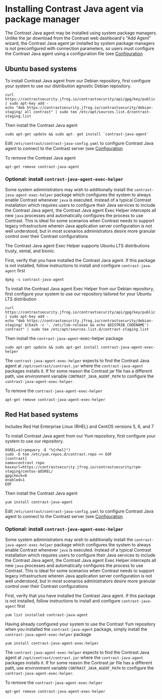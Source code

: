 # Installing Contrast Java agent via package manager

The Contrast Java agent may be installed using system package managers. Unlike
the jar download from the Contrast web dashboard's "Add Agent" wizard, the
Contrast Java agent jar installed by system package managers is not
preconfigured with connection parameters, so users must configure the Contrast
Java agent using a configuration file (see
[Configuration](./installation-javaconfig.html)

## Ubuntu based systems

To install Contrast Java agent from our Debian repository, first configure your
system to use our distribution agnostic Debian repository.

    curl https://contrastsecurity.jfrog.io/contrastsecurity/api/gpg/key/public | sudo apt-key add -
    echo "deb https://contrastsecurity.jfrog.io/contrastsecurity/debian-staging/ all contrast" | sudo tee /etc/apt/sources.list.d/contrast-staging.list

Then install the Contrast Java agent

    sudo apt-get update && sudo apt- get install `contrast-java-agent`

Edit `/etc/contrast/contrast-java-config.yaml` to configure Contrast Java agent
to connect to the Contrast server (see
[Configuration](./installation-javaconfig.html)

To remove the Contrast Java agent

    apt-get remove contrast-java-agent

### Optional: install `contrast-java-agent-exec-helper`

Some system adiministrators may wish to additionally install the
`contrast-java-agent-exec-helper` package which configures the system to always
enable Contrast whenever `java` is executed. Instead of a typical Contrast
installation which requires users to configure their Java services to include
the Contrast Java agent, the Contrast Java agent Exec Helper intercepts all new
`java` processes and automatically configures the process to use Contrast. This
is ideal for some scenarios when Contrast needs to support legacy infrastructure
wherein Java application server configuration is not well understood, but in
most scenarios administrators desire more granular control over their Contrast
configurations

The Contrast Java agent Exec Helper supports Ubuntu LTS distributions trusty,
xenial, and bionic.

First, verify that you have installed the Contrast Java agent. If this package
is not installed, follow instructions to install and configure
`contrast-java-agent` first

    dpkg -s contrast-java-agent

To install the Contrast Java agent Exec Helper from our Debian repository, first
configure your system to use our repository tailored for your Ubuntu LTS
distribution

    curl https://contrastsecurity.jfrog.io/contrastsecurity/api/gpg/key/public | sudo apt-key add -
    echo "deb https://contrastsecurity.jfrog.io/contrastsecurity/debian-staging/ $(bash -c '. /etc/lsb-release && echo $DISTRIB_CODENAME') contrast" | sudo tee /etc/apt/sources.list.d/contrast-staging.list

Then install the `contrast-java-agent`-exec-helper package

    sudo apt-get update && sudo apt-get install contrast-java-agent-exec-helper

The `contrast-java-agent-exec-helper` expects to find the Contrast Java agent at
`/opt/contrast/contrast.jar` where the `contrast-java-agent` packages installs
it. If for some reason the Contrast jar file has a different path, use
environment variable `CONTRAST_JAVA_AGENT_PATH` to configure the
`contrast-java-agent-exec-helper`.

To remove the `contrast-java-agent-exec-helper`

    apt-get remove contrast-java-agent-exec-helper

## Red Hat based systems

Includes Red Hat Enterprise Linux (RHEL) and CentOS versions 5, 6, and 7

To install Contrast Java agent from our Yum repository, first configure your
system to use our repository.

    OSREL=$(rpmquery -E "%{rhel}")
    sudo -E tee /etc/yum.repos.d/contrast.repo << EOF
    [contrast]
    name=contrast repo
    baseurl=https://contrastsecurity.jfrog.io/contrastsecurity/rpm-staging/centos-$OSREL/
    gpgcheck=0
    enabled=1
    EOF

Then install the Contrast Java agent

    yum install contrast-java-agent

Edit `/etc/contrast/contrast-java-config.yaml` to configure Contrast Java agent
to connect to the Contrast server (see
[Configuration](./installation-javaconfig.html)

### Optional: install `contrast-java-agent-exec-helper`

Some system adiministrators may wish to additionally install the
`contrast-java-agent-exec-helper` package which configures the system to always
enable Contrast whenever `java` is executed. Instead of a typical Contrast
installation which requires users to configure their Java services to include
the Contrast Java agent, the Contrast Java agent Exec Helper intercepts all new
`java` processes and automatically configures the process to use Contrast. This
is ideal for some scenarios when Contrast needs to support legacy infrastructure
wherein Java application server configuration is not well understood, but in
most scenarios administrators desire more granular control over their Contrast
configurations

First, verify that you have installed the Contrast Java agent. If this package
is not installed, follow instructions to install and configure
`contrast-java-agent` first

    yum list installed contrast-java-agent

Having already configured your system to use the Contrast Yum repository when
you installed the `contrast-java-agent` package, simply install the
`contrast-java-agent-exec-helper` package

    yum install contrast-java-agent-exec-helper

The `contrast-java-agent-exec-helper` expects to find the Contrast Java agent at
`/opt/contrast/contrast.jar` where the `contrast-java-agent` packages installs
it. If for some reason the Contrast jar file has a different path, use
environment variable `CONTRAST_JAVA_AGENT_PATH` to configure the
`contrast-java-agent-exec-helper`.

To remove the `contrast-java-agent-exec-helper`

    apt-get remove contrast-java-agent-exec-helper
